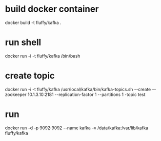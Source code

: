 # build docker container

docker build -t fluffy/kafka .

# run shell

docker run -i -t   fluffy/kafka /bin/bash

# create topic

docker run -i -t  fluffy/kafka /usr/local/kafka/bin/kafka-topics.sh --create --zookeeper 10.1.3.10:2181 --replication-factor 1 --partitions 1 -topic test


# run

docker run -d -p 9092:9092 --name kafka -v /data/kafka:/var/lib/kafka fluffy/kafka

